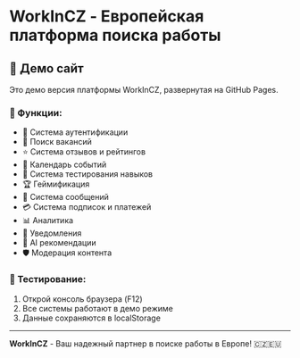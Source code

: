 # WorkInCZ - Европейская платформа поиска работы

## 🚀 Демо сайт

Это демо версия платформы WorkInCZ, развернутая на GitHub Pages.

### 🎯 Функции:

- 🔐 Система аутентификации
- 💼 Поиск вакансий
- ⭐ Система отзывов и рейтингов
- 📅 Календарь событий
- 🧪 Система тестирования навыков
- 🏆 Геймификация
- 💬 Система сообщений
- 💳 Система подписок и платежей
- 📊 Аналитика
- 🔔 Уведомления
- 🤖 AI рекомендации
- 🛡️ Модерация контента

### 🔧 Тестирование:

1. Открой консоль браузера (F12)
2. Все системы работают в демо режиме
3. Данные сохраняются в localStorage

---

**WorkInCZ** - Ваш надежный партнер в поиске работы в Европе! 🇨🇿🇪🇺
